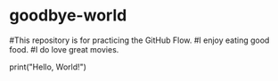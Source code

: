 # goodbye-world
#This repository is for practicing the GitHub Flow.
#I enjoy eating good food.
#I do love great movies.

print("Hello, World!")
